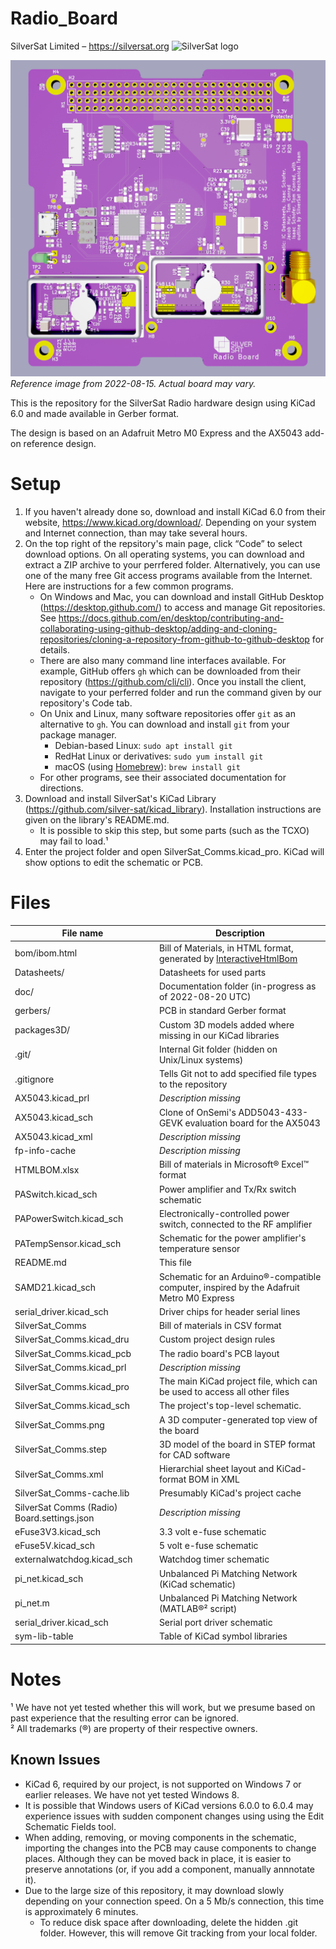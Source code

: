 # Radio_Board
SilverSat Limited – https://silversat.org
![SilverSat logo](https://silversat.org/wp-content/uploads/2019/08/silversat-logo-620x266.png)

![Image](SilverSat_Comms.png "Top view of radio board")
_Reference image from 2022-08-15. Actual board may vary._

This is the repository for the SilverSat Radio hardware design using KiCad 6.0 and made available in Gerber format.

The design is based on an Adafruit Metro M0 Express and the AX5043 add-on reference design.

# Setup
1. If you haven't already done so, download and install KiCad 6.0 from their website, https://www.kicad.org/download/. Depending on your system and Internet connection, than may take several hours.
2. On the top right of the repsitory's main page, click “Code” to select download options. On all operating systems, you can download and extract a ZIP archive to your perrfered folder. Alternatively, you can use one of the many free Git access programs available from the Internet. Here are instructions for a few common programs.
   * On Windows and Mac, you can download and install GitHub Desktop (https://desktop.github.com/) to access and manage Git repositories. See https://docs.github.com/en/desktop/contributing-and-collaborating-using-github-desktop/adding-and-cloning-repositories/cloning-a-repository-from-github-to-github-desktop for details.
   * There are also many command line interfaces available. For example, GitHub offers `gh` which can be downloaded from their repository (https://github.com/cli/cli). Once you install the client, navigate to your perferred folder and run the command given by our repository's Code tab.
   * On Unix and Linux, many software repositories offer `git` as an alternative to `gh`. You can download and install `git` from your package manager.
     - Debian-based Linux: `sudo apt install git`
     - RedHat Linux or derivatives: `sudo yum install git`
     - macOS (using [Homebrew](https://github.com/Homebrew/brew)): `brew install git`
   * For other programs, see their associated documentation for directions.
3. Download and install SilverSat's KiCad Library (https://github.com/silver-sat/kicad_library). Installation instructions are given on the library's README.md.
   - It is possible to skip this step, but some parts (such as the TCXO) may fail to load.¹
5. Enter the project folder and open SilverSat_Comms.kicad_pro. KiCad will show options to edit the schematic or PCB.

# Files
| File name                 | Description                                                                              |
| ------------------------- | ---------------------------------------------------------------------------------------- |
| bom/ibom.html		    | Bill of Materials, in HTML format, generated by [InteractiveHtmlBom](https://github.com/openscopeproject/InteractiveHtmlBom) |
| Datasheets/               | Datasheets for used parts                                                                |
| doc/			    | Documentation folder (in-progress as of 2022-08-20 UTC)				       |
| gerbers/		    | PCB in standard Gerber format							       |
| packages3D/		    | Custom 3D models added where missing in our KiCad libraries			       |
| .git/ 		    | Internal Git folder (hidden on Unix/Linux systems)				       |
| .gitignore                | Tells Git not to add specified file types to the repository                              |
| AX5043.kicad_prl          | _Description missing_                                                                    |
| AX5043.kicad_sch          | Clone of OnSemi's ADD5043-433-GEVK evaluation board for the AX5043                       |
| AX5043.kicad_xml          | _Description missing_                                                                    |
| fp-info-cache		    | _Description missing_                                                                    |
| HTMLBOM.xlsx		    | Bill of materials	in Microsoft® Excel™ format					       |
| PASwitch.kicad_sch        | Power amplifier and Tx/Rx switch schematic                                               |
| PAPowerSwitch.kicad_sch   | Electronically-controlled power switch, connected to the RF amplifier		       |
| PATempSensor.kicad_sch    | Schematic for the power amplifier's temperature sensor                                   |
| README.md                 | This file                                                                                |
| SAMD21.kicad_sch          | Schematic for an Arduino®-compatible computer, inspired by the Adafruit Metro M0 Express |
| serial_driver.kicad_sch   | Driver chips for header serial lines 	     	      	     	      	       	       |
| SilverSat_Comms	    | Bill of materials in CSV format							       |
| SilverSat_Comms.kicad_dru | Custom project design rules							       |
| SilverSat_Comms.kicad_pcb | The radio board's PCB layout                                                             |
| SilverSat_Comms.kicad_prl | _Description missing_                                                                    |
| SilverSat_Comms.kicad_pro | The main KiCad project file, which can be used to access all other files                 |
| SilverSat_Comms.kicad_sch | The project's top-level schematic.                                                       |
| SilverSat_Comms.png       | A 3D computer-generated top view of the board                                            |
| SilverSat_Comms.step	    | 3D model of the board in STEP format for CAD software				       |
| SilverSat_Comms.xml	    | Hierarchial sheet layout and KiCad-format BOM in XML				       |
| SilverSat_Comms-cache.lib | Presumably KiCad's project cache                                                         |
| SilverSat Comms (Radio) Board.settings.json| _Description missing_                                                   |
| eFuse3V3.kicad_sch        | 3.3 volt e-fuse schematic                                                                |
| eFuse5V.kicad_sch         | 5 volt e-fuse schematic                                                                  |
| externalwatchdog.kicad_sch | Watchdog timer schematic                                                                 |
| pi_net.kicad_sch          | Unbalanced Pi Matching Network (KiCad schematic)                                         |
| pi_net.m                  | Unbalanced Pi Matching Network (MATLAB®² script)                                         |
| serial_driver.kicad_sch   | Serial port driver schematic                                                             |
| sym-lib-table             | Table of KiCad symbol libraries                                                          |

# Notes
¹ We have not yet tested whether this will work, but we presume based on past experience that the resulting error can be ignored. <br>
² All trademarks (®) are property of their respective owners.

## Known Issues
- KiCad 6, required by our project, is not supported on Windows 7 or earlier releases. We have not yet tested Windows 8.
- It is possible that Windows users of KiCad versions 6.0.0 to 6.0.4 may experience issues with sudden component changes using using the Edit Schematic Fields tool.
- When adding, removing, or moving components in the schematic, importing the changes into the PCB may cause components to change places. Although they can be moved back in place, it is easier to preserve annotations (or, if you add a component, manually annnotate it).
- Due to the large size of this repository, it may download slowly depending on your connection speed. On a 5 Mb/s connection, this time is approximately 6 minutes.
   * To reduce disk space after downloading, delete the hidden .git folder. However, this will remove Git tracking from your local folder.
